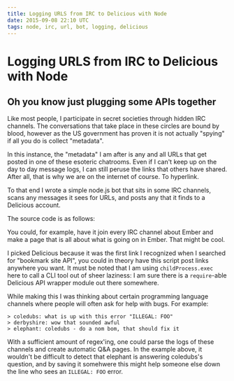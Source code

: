 ```yaml
---
title: Logging URLS from IRC to Delicious with Node
date: 2015-09-08 22:10 UTC
tags: node, irc, url, bot, logging, delicious
---
```


# Logging URLS from IRC to Delicious with Node
## Oh you know just plugging some APIs together

Like most people, I participate in secret societies through hidden IRC channels. The conversations that take place in these circles are bound by blood, however as the US government has proven it is not actually "spying" if all you do is collect "metadata".

In this instance, the "metadata" I am after is any and all URLs that get posted in one of these esoteric chatrooms. Even if I can't keep up on the day to day message logs, I can still peruse the links that others have shared. After all, that is why we are on the internet of course. To hyperlink.

To that end I wrote a simple node.js bot that sits in some IRC channels, scans any messages it sees for URLs, and posts any that it finds to a Delicious account. 

The source code is as follows:

<script src="https://gist.github.com/coleww/a9f82ba7f37504bae368.js"></script>

You could, for example, have it join every IRC channel about Ember and make a page that is all about what is going on in Ember. That might be cool.

I picked Delicious because it was the first link I recognized when I searched for "bookmark site API", you could in theory have this script post links anywhere you want. It must be noted that I am using `childProcess.exec` here to call a CLI tool out of sheer laziness: I am sure there is a `require`-able Delicious API wrapper module out there somewhere.

While making this I was thinking about certain programming language channels where people will often ask for help with bugs. For example:

```
> coledubs: what is up with this error "ILLEGAL: FOO"
> derbyshire: wow that sounded awful 
> elephant: coledubs - do a nom bom, that should fix it
```

 With a sufficient amount of regex'ing, one could parse the logs of these channels and create automatic Q&A pages. In the example above, it wouldn't be difficult to detect that elephant is answering coledubs's question, and by saving it somehwere this might help someone else down the line who sees an `ILLEGAL: FOO` error.  
